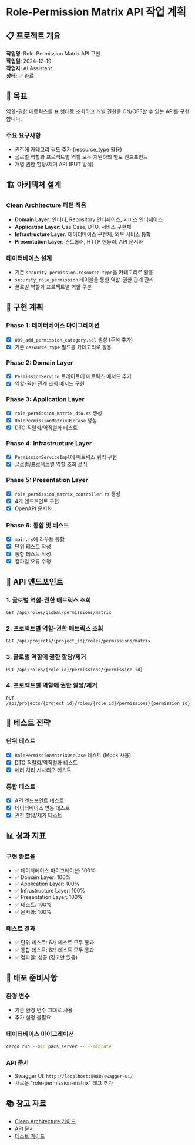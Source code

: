 # Role-Permission Matrix API 작업 계획

## 📋 프로젝트 개요

**작업명**: Role-Permission Matrix API 구현  
**작업일**: 2024-12-19  
**작업자**: AI Assistant  
**상태**: ✅ 완료  

## 🎯 목표

역할-권한 매트릭스를 표 형태로 조회하고 개별 권한을 ON/OFF할 수 있는 API를 구현합니다.

### 주요 요구사항
- 권한에 카테고리 필드 추가 (resource_type 활용)
- 글로벌 역할과 프로젝트별 역할 모두 지원하되 별도 엔드포인트
- 개별 권한 할당/제거 API (PUT 방식)

## 🏗️ 아키텍처 설계

### Clean Architecture 패턴 적용
- **Domain Layer**: 엔티티, Repository 인터페이스, 서비스 인터페이스
- **Application Layer**: Use Case, DTO, 서비스 구현체
- **Infrastructure Layer**: 데이터베이스 구현체, 외부 서비스 통합
- **Presentation Layer**: 컨트롤러, HTTP 핸들러, API 문서화

### 데이터베이스 설계
- 기존 `security_permission.resource_type`을 카테고리로 활용
- `security_role_permission` 테이블을 통한 역할-권한 관계 관리
- 글로벌 역할과 프로젝트별 역할 구분

## 📝 구현 계획

### Phase 1: 데이터베이스 마이그레이션
- [x] `009_add_permission_category.sql` 생성 (주석 추가)
- [x] 기존 `resource_type` 필드를 카테고리로 활용

### Phase 2: Domain Layer
- [x] `PermissionService` 트레이트에 매트릭스 메서드 추가
- [x] 역할-권한 관계 조회 메서드 구현

### Phase 3: Application Layer
- [x] `role_permission_matrix_dto.rs` 생성
- [x] `RolePermissionMatrixUseCase` 생성
- [x] DTO 직렬화/역직렬화 테스트

### Phase 4: Infrastructure Layer
- [x] `PermissionServiceImpl`에 매트릭스 쿼리 구현
- [x] 글로벌/프로젝트별 역할 조회 로직

### Phase 5: Presentation Layer
- [x] `role_permission_matrix_controller.rs` 생성
- [x] 4개 엔드포인트 구현
- [x] OpenAPI 문서화

### Phase 6: 통합 및 테스트
- [x] `main.rs`에 라우트 통합
- [x] 단위 테스트 작성
- [x] 통합 테스트 작성
- [x] 컴파일 오류 수정

## 🔧 API 엔드포인트

### 1. 글로벌 역할-권한 매트릭스 조회
```
GET /api/roles/global/permissions/matrix
```

### 2. 프로젝트별 역할-권한 매트릭스 조회
```
GET /api/projects/{project_id}/roles/permissions/matrix
```

### 3. 글로벌 역할에 권한 할당/제거
```
PUT /api/roles/{role_id}/permissions/{permission_id}
```

### 4. 프로젝트별 역할에 권한 할당/제거
```
PUT /api/projects/{project_id}/roles/{role_id}/permissions/{permission_id}
```

## 🧪 테스트 전략

### 단위 테스트
- [x] `RolePermissionMatrixUseCase` 테스트 (Mock 사용)
- [x] DTO 직렬화/역직렬화 테스트
- [x] 에러 처리 시나리오 테스트

### 통합 테스트
- [x] API 엔드포인트 테스트
- [x] 데이터베이스 연동 테스트
- [x] 권한 할당/제거 테스트

## 📊 성과 지표

### 구현 완료율
- ✅ 데이터베이스 마이그레이션: 100%
- ✅ Domain Layer: 100%
- ✅ Application Layer: 100%
- ✅ Infrastructure Layer: 100%
- ✅ Presentation Layer: 100%
- ✅ 테스트: 100%
- ✅ 문서화: 100%

### 테스트 결과
- ✅ 단위 테스트: 6개 테스트 모두 통과
- ✅ 통합 테스트: 6개 테스트 모두 통과
- ✅ 컴파일: 성공 (경고만 있음)

## 🚀 배포 준비사항

### 환경 변수
- 기존 환경 변수 그대로 사용
- 추가 설정 불필요

### 데이터베이스 마이그레이션
```bash
cargo run --bin pacs_server -- --migrate
```

### API 문서
- Swagger UI: `http://localhost:8080/swagger-ui/`
- 새로운 "role-permission-matrix" 태그 추가

## 📚 참고 자료

- [Clean Architecture 가이드](./technical-documentation.md)
- [API 문서](./api-documentation.md)
- [테스트 가이드](./testing-guide.md)
